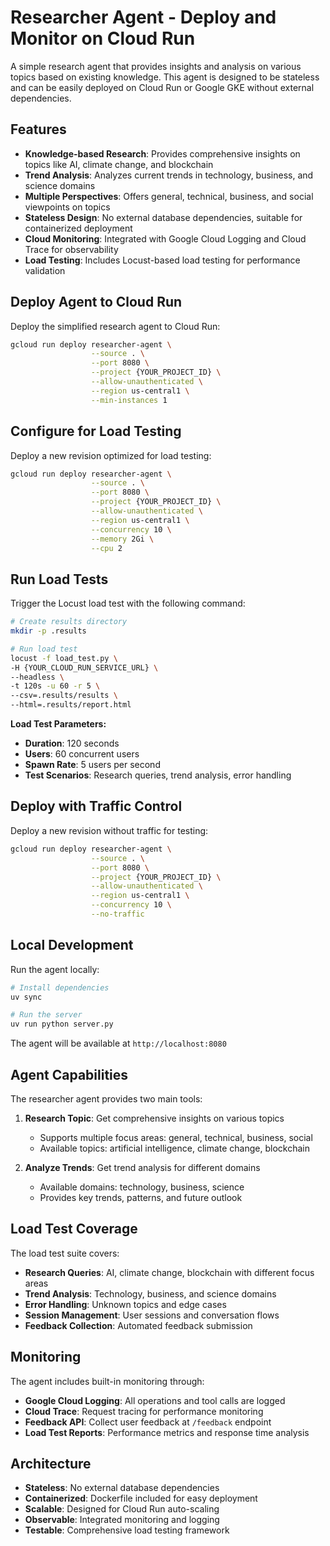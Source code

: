 # Researcher Agent - Deploy and Monitor on Cloud Run

A simple research agent that provides insights and analysis on various topics based on existing knowledge. This agent is designed to be stateless and can be easily deployed on Cloud Run or Google GKE without external dependencies.

## Features

- **Knowledge-based Research**: Provides comprehensive insights on topics like AI, climate change, and blockchain
- **Trend Analysis**: Analyzes current trends in technology, business, and science domains
- **Multiple Perspectives**: Offers general, technical, business, and social viewpoints on topics
- **Stateless Design**: No external database dependencies, suitable for containerized deployment
- **Cloud Monitoring**: Integrated with Google Cloud Logging and Cloud Trace for observability
- **Load Testing**: Includes Locust-based load testing for performance validation

## Deploy Agent to Cloud Run

Deploy the simplified research agent to Cloud Run:

```bash
gcloud run deploy researcher-agent \
                  --source . \
                  --port 8080 \
                  --project {YOUR_PROJECT_ID} \
                  --allow-unauthenticated \
                  --region us-central1 \
                  --min-instances 1
```

## Configure for Load Testing

Deploy a new revision optimized for load testing:

```bash
gcloud run deploy researcher-agent \
                  --source . \
                  --port 8080 \
                  --project {YOUR_PROJECT_ID} \
                  --allow-unauthenticated \
                  --region us-central1 \
                  --concurrency 10 \
                  --memory 2Gi \
                  --cpu 2
```

## Run Load Tests

Trigger the Locust load test with the following command:

```bash
# Create results directory
mkdir -p .results

# Run load test
locust -f load_test.py \
-H {YOUR_CLOUD_RUN_SERVICE_URL} \
--headless \
-t 120s -u 60 -r 5 \
--csv=.results/results \
--html=.results/report.html
```

**Load Test Parameters:**

- **Duration**: 120 seconds
- **Users**: 60 concurrent users
- **Spawn Rate**: 5 users per second
- **Test Scenarios**: Research queries, trend analysis, error handling

## Deploy with Traffic Control

Deploy a new revision without traffic for testing:

```bash
gcloud run deploy researcher-agent \
                  --source . \
                  --port 8080 \
                  --project {YOUR_PROJECT_ID} \
                  --allow-unauthenticated \
                  --region us-central1 \
                  --concurrency 10 \
                  --no-traffic
```

## Local Development

Run the agent locally:

```bash
# Install dependencies
uv sync

# Run the server
uv run python server.py
```

The agent will be available at `http://localhost:8080`

## Agent Capabilities

The researcher agent provides two main tools:

1. **Research Topic**: Get comprehensive insights on various topics

   - Supports multiple focus areas: general, technical, business, social
   - Available topics: artificial intelligence, climate change, blockchain

2. **Analyze Trends**: Get trend analysis for different domains
   - Available domains: technology, business, science
   - Provides key trends, patterns, and future outlook

## Load Test Coverage

The load test suite covers:

- **Research Queries**: AI, climate change, blockchain with different focus areas
- **Trend Analysis**: Technology, business, and science domains
- **Error Handling**: Unknown topics and edge cases
- **Session Management**: User sessions and conversation flows
- **Feedback Collection**: Automated feedback submission

## Monitoring

The agent includes built-in monitoring through:

- **Google Cloud Logging**: All operations and tool calls are logged
- **Cloud Trace**: Request tracing for performance monitoring
- **Feedback API**: Collect user feedback at `/feedback` endpoint
- **Load Test Reports**: Performance metrics and response time analysis

## Architecture

- **Stateless**: No external database dependencies
- **Containerized**: Dockerfile included for easy deployment
- **Scalable**: Designed for Cloud Run auto-scaling
- **Observable**: Integrated monitoring and logging
- **Testable**: Comprehensive load testing framework

